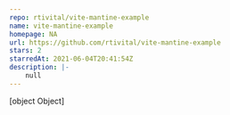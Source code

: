 ```yaml
---
repo: rtivital/vite-mantine-example
name: vite-mantine-example
homepage: NA
url: https://github.com/rtivital/vite-mantine-example
stars: 2
starredAt: 2021-06-04T20:41:54Z
description: |-
    null
---
```


[object Object]
